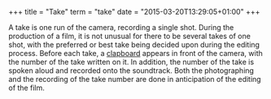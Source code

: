 +++
title = "Take"
term = "take"
date = "2015-03-20T13:29:05+01:00"
+++

A take is one run of the camera, recording a single
shot. <!--more-->During the production of a film, it is not unusual
for there to be several takes of one shot, with the preferred or best
take being decided upon during the editing process. Before each take,
a [clapboard](../clapboard/) appears in front of the camera, with the
number of the take written on it. In addition, the number of the take
is spoken aloud and recorded onto the soundtrack. Both the
photographing and the recording of the take number are done in
anticipation of the editing of the film.

